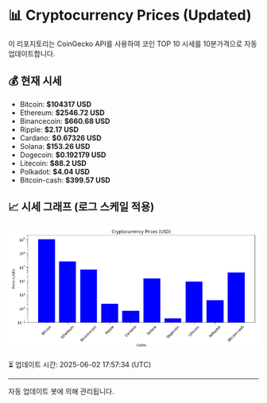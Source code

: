 
# 📊 Cryptocurrency Prices (Updated)

이 리포지토리는 CoinGecko API를 사용하여 코인 TOP 10 시세를 10분가격으로 자동 업데이트합니다.

## 💰 현재 시세
- Bitcoin: **$104317 USD**
- Ethereum: **$2546.72 USD**
- Binancecoin: **$660.68 USD**
- Ripple: **$2.17 USD**
- Cardano: **$0.67326 USD**
- Solana: **$153.26 USD**
- Dogecoin: **$0.192179 USD**
- Litecoin: **$88.2 USD**
- Polkadot: **$4.04 USD**
- Bitcoin-cash: **$399.57 USD**

## 📈 시세 그래프 (로그 스케일 적용)
![Crypto Prices](crypto_prices.png)

⏳ 업데이트 시간: 2025-06-02 17:57:34 (UTC)

---
자동 업데이트 봇에 의해 관리됩니다.
